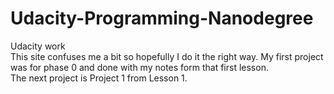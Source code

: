 # Udacity-Programming-Nanodegree
Udacity work
<br>This site confuses me a bit so hopefully I do it the right way. My first project was for phase 0 and done with my notes form that first lesson.
<br>The next project is Project 1 from Lesson 1.
